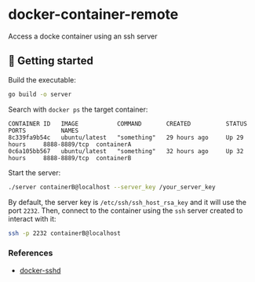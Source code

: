 # docker-container-remote

Access a docke container using an ssh server

## :rocket: Getting started

Build the executable:

```bash
go build -o server
```

Search with `docker ps` the target container:

```
CONTAINER ID   IMAGE           COMMAND       CREATED          STATUS          PORTS          NAMES
8c339fa9b54c   ubuntu/latest   "something"   29 hours ago     Up 29 hours     8888-8889/tcp  containerA
0c6a105bb567   ubuntu/latest   "something"   32 hours ago     Up 32 hours     8888-8889/tcp  containerB
```

Start the server:

```bash
./server containerB@localhost --server_key /your_server_key
```

By default, the server key is `/etc/ssh/ssh_host_rsa_key` and it will use the port `2232`. 
Then, connect to the container using the `ssh` server created to interact with it:

```bash
ssh -p 2232 containerB@localhost
```

### References

* [docker-sshd](https://github.com/tg123/docker-sshd)